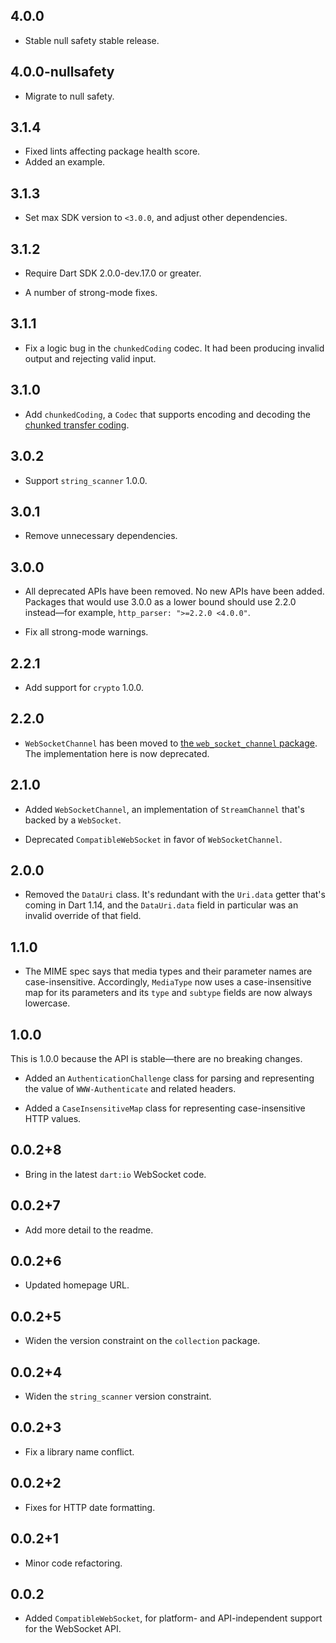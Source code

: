 ## 4.0.0

* Stable null safety stable release.

## 4.0.0-nullsafety

* Migrate to null safety.

## 3.1.4

* Fixed lints affecting package health score.
* Added an example.

## 3.1.3

* Set max SDK version to `<3.0.0`, and adjust other dependencies.

## 3.1.2

* Require Dart SDK 2.0.0-dev.17.0 or greater.

* A number of strong-mode fixes.

## 3.1.1

* Fix a logic bug in the `chunkedCoding` codec. It had been producing invalid
  output and rejecting valid input.

## 3.1.0

* Add `chunkedCoding`, a `Codec` that supports encoding and decoding the
  [chunked transfer coding][].

[chunked transfer coding]: https://www.w3.org/Protocols/rfc2616/rfc2616-sec3.html#sec3.6.1

## 3.0.2

* Support `string_scanner` 1.0.0.

## 3.0.1

* Remove unnecessary dependencies.

## 3.0.0

* All deprecated APIs have been removed. No new APIs have been added. Packages
  that would use 3.0.0 as a lower bound should use 2.2.0 instead—for example,
  `http_parser: ">=2.2.0 <4.0.0"`.

* Fix all strong-mode warnings.

## 2.2.1

* Add support for `crypto` 1.0.0.

## 2.2.0

* `WebSocketChannel` has been moved to
  [the `web_socket_channel` package][web_socket_channel]. The implementation
  here is now deprecated.

[web_socket_channel]: https://pub.dev/packages/web_socket_channel

## 2.1.0

* Added `WebSocketChannel`, an implementation of `StreamChannel` that's backed
  by a `WebSocket`.

* Deprecated `CompatibleWebSocket` in favor of `WebSocketChannel`.

## 2.0.0

* Removed the `DataUri` class. It's redundant with the `Uri.data` getter that's
  coming in Dart 1.14, and the `DataUri.data` field in particular was an invalid
  override of that field.

## 1.1.0

* The MIME spec says that media types and their parameter names are
  case-insensitive. Accordingly, `MediaType` now uses a case-insensitive map for
  its parameters and its `type` and `subtype` fields are now always lowercase.

## 1.0.0

This is 1.0.0 because the API is stable—there are no breaking changes.

* Added an `AuthenticationChallenge` class for parsing and representing the
  value of `WWW-Authenticate` and related headers.

* Added a `CaseInsensitiveMap` class for representing case-insensitive HTTP
  values.

## 0.0.2+8

* Bring in the latest `dart:io` WebSocket code.

## 0.0.2+7

* Add more detail to the readme.

## 0.0.2+6

* Updated homepage URL.

## 0.0.2+5

* Widen the version constraint on the `collection` package.

## 0.0.2+4

* Widen the `string_scanner` version constraint.

## 0.0.2+3

* Fix a library name conflict.

## 0.0.2+2

* Fixes for HTTP date formatting.

## 0.0.2+1

* Minor code refactoring.

## 0.0.2

* Added `CompatibleWebSocket`, for platform- and API-independent support for the
  WebSocket API.
